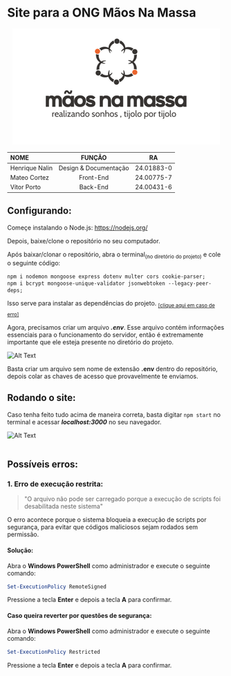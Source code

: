 # Site para a ONG Mãos Na Massa

<div align="center">
  
  ![Logo da ONG](https://github.com/Grupo-P-I-I-Segundo-Semestre/Imagens-Readme/blob/dad100bc6f5d64f4c9091305cd7c10c601494d3e/logo_mnm_preto.png)
  
| NOME | FUNÇÃO | RA |
| :- | :-: | :-: |
| Henrique Nalin | Design & Documentação | 24.01883-0|
| Mateo Cortez | Front-End | 24.00775-7 |
| Vítor Porto | Back-End | 24.00431-6 |

</div>

## Configurando:
Começe instalando o Node.js:
https://nodejs.org/

Depois, baixe/clone o repositório no seu computador.

Após baixar/clonar o repositório, abra o terminal<sub>(no diretório do projeto)</sub> e cole o seguinte código:
```
npm i nodemon mongoose express dotenv multer cors cookie-parser;
npm i bcrypt mongoose-unique-validator jsonwebtoken --legacy-peer-deps;
```
Isso serve para instalar as dependências do projeto. <sub>[\[clique aqui em caso de erro\]](https://github.com/omateocortez/S2_ProjetoIntegrador_FrontEnd/tree/experimental_backend?tab=readme-ov-file#poss%C3%ADveis-erros)</sub>
</br>

Agora, precisamos criar um arquivo ***.env***. Esse arquivo contém informações essenciais para o funcionamento do servidor, então é extremamente importante que ele esteja presente no diretório do projeto.</br>

![Alt Text](https://github.com/Grupo-P-I-I-Segundo-Semestre/Imagens-Readme/blob/main/gif_env.gif)</br>

Basta criar um arquivo sem nome de extensão **.env** dentro do repositório, depois colar as chaves de acesso que provavelmente te enviamos.

## Rodando o site:
Caso tenha feito tudo acima de maneira correta, basta digitar `npm start` no terminal e acessar ***localhost:3000*** no seu navegador.

![Alt Text](https://github.com/Grupo-P-I-I-Segundo-Semestre/Imagens-Readme/blob/main/gif_server.gif)</br>
</br>

## Possíveis erros:

### 1. Erro de execução restrita:
> "O arquivo não pode ser carregado porque a execução de scripts foi desabilitada neste sistema"

O erro acontece porque o sistema bloqueia a execução de scripts por segurança, para evitar que códigos maliciosos sejam rodados sem permissão.

#### Solução:
Abra o **Windows PowerShell** como administrador e execute o seguinte comando:
```powershell
Set-ExecutionPolicy RemoteSigned
```
Pressione a tecla **Enter** e depois a tecla **A** para confirmar.

#### Caso queira reverter por questões de segurança:
Abra o **Windows PowerShell** como administrador e execute o seguinte comando:
```powershell
Set-ExecutionPolicy Restricted
```
Pressione a tecla **Enter** e depois a tecla **A** para confirmar.
